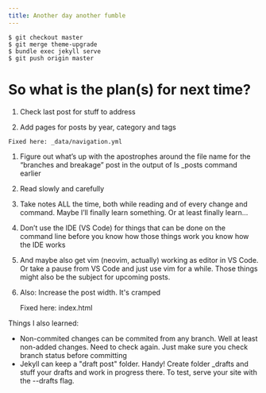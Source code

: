 ```yaml
---
title: Another day another fumble
---
```


    $ git checkout master
    $ git merge theme-upgrade
    $ bundle exec jekyll serve
    $ git push origin master
    
# So what is the plan(s) for next time?

 1. Check last post for stuff to address

 1.   Add pages for posts by year, category and tags

    Fixed here: _data/navigation.yml

 1. Figure out what’s up with the apostrophes around the file name for the “branches and breakage” post in the output of ls _posts command earlier
 1. Read slowly and carefully
 1. Take notes ALL the time, both while reading and of every change and command. Maybe I’ll finally learn something. Or at least finally learn…
 1. Don’t use the IDE (VS Code) for things that can be done on the command line before
        you know how those things work
        you know how the IDE works

1. And maybe also get vim (neovim, actually) working as editor in VS Code. Or take a pause from VS Code and just use vim for a while. Those things might also be the subject for upcoming posts.

1. Also: Increase the post width. It's cramped
    
    Fixed here: index.html
    
    
Things I also learned:

* Non-commited changes can be commited from any branch. Well at least non-added changes. Need to check again. Just make sure you check branch status before committing
* Jekyll can keep a "draft post" folder. Handy! Create folder _drafts and stuff your drafts and work in progress there. To test, serve your site with the --drafts flag. 
